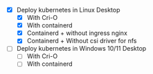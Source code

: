 - [x] Deploy kubernetes in Linux Desktop
    - [x] With Cri-O
    - [x] With containerd
    - [x] Containerd + without ingress nginx
    - [x] Containerd + Without csi driver for nfs

- [ ] Deploy kubernetes in Windows 10/11 Desktop
    - [ ] With Cri-O
    - [ ] With containerd